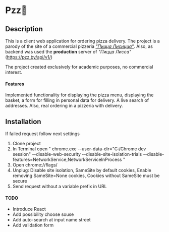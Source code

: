 Pzz🍕
=

## Description 

This is a client web application for ordering pizza delivery.
The project is a parody of the site of a commercial pizzeria [_"Пицца Лисицца"_](https://pzz.by/).
Also, as backend was used the **production** server of _"Пицца Лисса"_ (https://pzz.by/api/v1/)

The project created exclusively for academic purposes, no commercial interest.

#### Features

Implemented functionality for displaying the pizza menu, displaying the basket, a form for filling in personal data for delivery. 
A live search of addresses.
Also, real ordering in a pizzeria with delivery.

## Installation
If failed request follow next settings
1. Clone project 
2. In Terminal open " chrome.exe --user-data-dir="C:/Chrome dev session" --disable-web-security 
--disable-site-isolation-trials --disable-features=NetworkService,NetworkServiceInProcess "
3. Open chrome://flags/
4. Unplug: Disable site isolation, SameSite by default cookies, Enable removing SameSite=None cookies, Cookies
 without SameSite must be secure
5. Send request without a variable prefix in URL

#### TODO 

* Introduce React 
* Add possibility choose souse
* Add auto-search at input name street
* Add validation form
